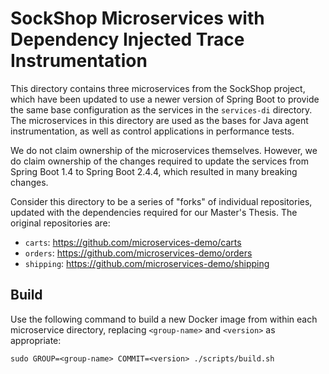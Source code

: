 # SockShop Microservices with Dependency Injected Trace Instrumentation
This directory contains three microservices from the SockShop project, which have been updated to use a newer version of Spring Boot to provide the same base configuration as the services in the `services-di` directory. The microservices in this directory are used as the bases for Java agent instrumentation, as well as control applications in performance tests.

We do not claim ownership of the microservices themselves. However, we do claim ownership of the changes required to update the services from Spring Boot 1.4 to Spring Boot 2.4.4, which resulted in many breaking changes.

Consider this directory to be a series of "forks" of individual repositories, updated with the dependencies required for our Master's Thesis. The original repositories are:

- `carts`: https://github.com/microservices-demo/carts
- `orders`: https://github.com/microservices-demo/orders
- `shipping`: https://github.com/microservices-demo/shipping

## Build
Use the following command to build a new Docker image from within each microservice directory, replacing `<group-name>` and `<version>` as appropriate:

```
sudo GROUP=<group-name> COMMIT=<version> ./scripts/build.sh
```
